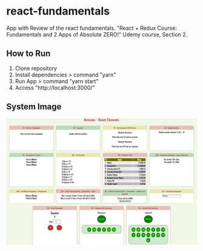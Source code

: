 # react-fundamentals
App with Review of the react fundamentals. "React + Redux Course: Fundamentals and 2 Apps of Absolute ZERO!" Udemy course, Section 2.

## How to Run
1. Clone repository
2. Install dependencies > command "yarn"
3. Run App > command "yarn start"
4. Access "http://localhost:3000/"

## System Image
![print-system](https://github.com/marcusdavi/react-fundamentals/blob/master/public/images/system-image-full.PNG)



